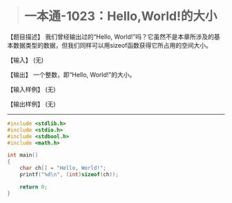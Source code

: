 > # 一本通-1023：Hello,World!的大小

【题目描述】
我们曾经输出过的“Hello, World!”吗？它虽然不是本章所涉及的基本数据类型的数据，但我们同样可以用sizeof函数获得它所占用的空间大小。

【输入】
(无)

【输出】
一个整数，即“Hello, World!”的大小。

【输入样例】
(无)

【输出样例】
(无)

-----

```c
#include <stdlib.h>
#include <stdio.h>
#include <stdbool.h>
#include <math.h>

int main()
{
	char ch[] = "Hello, World!";
	printf("%d\n", (int)sizeof(ch));

	return 0;
}
```

